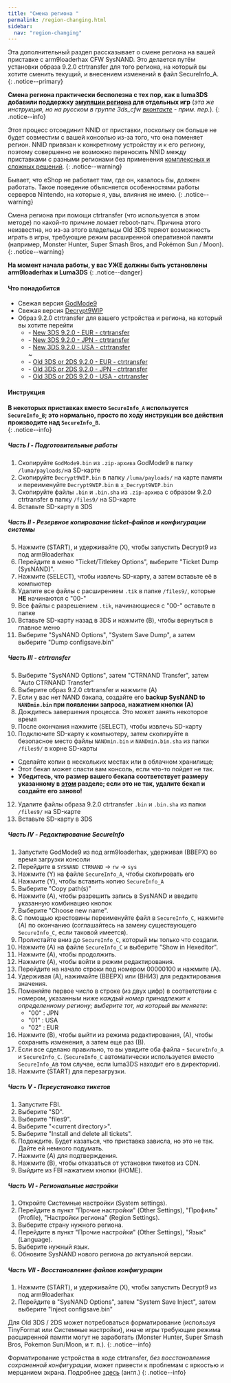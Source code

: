 ```yaml
---
title: "Смена региона "
permalink: /region-changing.html
sidebar:
  nav: "region-changing"
---
```


Эта дополнительный раздел рассказывает о смене региона на вашей приставке с arm9loaderhax CFW SysNAND. Это делается путём установки образа 9.2.0 ctrtransfer для того региона, на который вы хотите сменить текущий, и внесением изменений в файл SecureInfo_A.
{: .notice--primary}

**Смена региона практически бесполезна с тех пор, как в luma3DS добавили поддержку [эмуляции региона](https://github.com/AuroraWright/Luma3DS/wiki/Options-and-usage) для отдельных игр** (*эта же инструкция, но на русском в группе 3ds_cfw [вконтакте](https://vk.com/topic-125012133_34680173) - прим. пер.*).
{: .notice--info}

Этот процесс отсоединит NNID от приставки, поскольку он больше не будет совместим с вашей консолью из-за того, что она поменяет регион. NNID привязан к конкретному устройству и к его региону, поэтому совершенно не возможно переносить NNID между приставками с разными регионами без применения [комплексных и сложных решений](https://gist.githubusercontent.com/yifanlu/e80db121d38aceb8cca0e03cefd5853b/raw/3c4dd89869156ca0f945a2791e699acfdb32b510/gistfile1.txt).
{: .notice--warning}

Бывает, что eShop не работает там, где он, казалось бы, должен работать. Такое поведение объясняется особенностями работы серверов Nintendo, на которые я, увы, влияния не имею.
{: .notice--warning}

Смена региона при помощи ctrtransfer (что используется в этом методе) по какой-то причине ломает reboot-патч. Причина этого неизвестна, но из-за этого владельцы Old 3DS теряют возможность играть в игры, требующие режим расширенной оперативной памяти (например, Monster Hunter, Super Smash Bros, and Pokémon Sun / Moon).
{: .notice--warning}

**На момент начала работы, у вас УЖЕ должны быть установлены arm9loaderhax и Luma3DS**
{: .notice--danger}

#### <a name="what_need" />Что понадобится 

* Свежая версия [GodMode9](https://github.com/d0k3/GodMode9/releases/latest)
* Свежая версия [Decrypt9WIP](https://github.com/d0k3/Decrypt9WIP/releases/latest)
* Образ 9.2.0 ctrtransfer для вашего устройства и региона, на который вы хотите перейти   
  +    <i class="fa fa-magnet" aria-hidden="true" title="Это magnet-ссылка. Воспользуйтесь торрент-клиентом, чтобы скачать этот файл."></i> - [New 3DS 9.2.0 - EUR - ctrtransfer](magnet:?xt=urn:btih:fed7bfeec0e52b42a77467cfb6ffd3e9dd2d5a70&dn=9.2.0-20E%5Fctrtransfer%5Fn3ds.zip&tr=udp%3A%2F%2Ftracker.coppersurfer.tk%3A6969%2Fannounce&tr=udp%3A%2F%2Ftracker.opentrackr.org%3A1337%2Fannounce&tr=http%3A%2F%2Ftracker.opentrackr.org%3A1337%2Fannounce&tr=udp%3A%2F%2Fzer0day.ch%3A1337%2Fannounce&tr=udp%3A%2F%2Ftracker.leechers-paradise.org%3A6969%2Fannounce&tr=http%3A%2F%2Fexplodie.org%3A6969%2Fannounce&tr=udp%3A%2F%2Fexplodie.org%3A6969%2Fannounce&tr=udp%3A%2F%2F9.rarbg.com%3A2710%2Fannounce&tr=udp%3A%2F%2Fp4p.arenabg.com%3A1337%2Fannounce&tr=http%3A%2F%2Fp4p.arenabg.com%3A1337%2Fannounce&tr=udp%3A%2F%2Ftracker.aletorrenty.pl%3A2710%2Fannounce&tr=http%3A%2F%2Ftracker.aletorrenty.pl%3A2710%2Fannounce&tr=http%3A%2F%2Ftracker1.wasabii.com.tw%3A6969%2Fannounce&tr=http%3A%2F%2Ftracker.baravik.org%3A6970%2Fannounce&tr=http%3A%2F%2Ftracker.tfile.me%2Fannounce&tr=udp%3A%2F%2Ftorrent.gresille.org%3A80%2Fannounce&tr=http%3A%2F%2Ftorrent.gresille.org%2Fannounce&tr=udp%3A%2F%2Ftracker.yoshi210.com%3A6969%2Fannounce&tr=udp%3A%2F%2Ftracker.tiny-vps.com%3A6969%2Fannounce&tr=udp%3A%2F%2Ftracker.filetracker.pl%3A8089%2Fannounce)   
  +    <i class="fa fa-magnet" aria-hidden="true" title="Это magnet-ссылка. Воспользуйтесь торрент-клиентом, чтобы скачать этот файл."></i> - [New 3DS 9.2.0 - JPN - ctrtransfer](magnet:?xt=urn:btih:b22d67fd02b3b0e30ac991e451db0f2d32e7beca&dn=9.2.0-20J%5Fctrtransfer%5Fn3ds.zip&tr=udp%3A%2F%2Ftracker.coppersurfer.tk%3A6969%2Fannounce&tr=udp%3A%2F%2Ftracker.opentrackr.org%3A1337%2Fannounce&tr=http%3A%2F%2Ftracker.opentrackr.org%3A1337%2Fannounce&tr=udp%3A%2F%2Fzer0day.ch%3A1337%2Fannounce&tr=udp%3A%2F%2Ftracker.leechers-paradise.org%3A6969%2Fannounce&tr=http%3A%2F%2Fexplodie.org%3A6969%2Fannounce&tr=udp%3A%2F%2Fexplodie.org%3A6969%2Fannounce&tr=udp%3A%2F%2F9.rarbg.com%3A2710%2Fannounce&tr=udp%3A%2F%2Fp4p.arenabg.com%3A1337%2Fannounce&tr=http%3A%2F%2Fp4p.arenabg.com%3A1337%2Fannounce&tr=udp%3A%2F%2Ftracker.aletorrenty.pl%3A2710%2Fannounce&tr=http%3A%2F%2Ftracker.aletorrenty.pl%3A2710%2Fannounce&tr=http%3A%2F%2Ftracker1.wasabii.com.tw%3A6969%2Fannounce&tr=http%3A%2F%2Ftracker.baravik.org%3A6970%2Fannounce&tr=http%3A%2F%2Ftracker.tfile.me%2Fannounce&tr=udp%3A%2F%2Ftorrent.gresille.org%3A80%2Fannounce&tr=http%3A%2F%2Ftorrent.gresille.org%2Fannounce&tr=udp%3A%2F%2Ftracker.yoshi210.com%3A6969%2Fannounce&tr=udp%3A%2F%2Ftracker.tiny-vps.com%3A6969%2Fannounce&tr=udp%3A%2F%2Ftracker.filetracker.pl%3A8089%2Fannounce)     
  +    <i class="fa fa-magnet" aria-hidden="true" title="Это magnet-ссылка. Воспользуйтесь торрент-клиентом, чтобы скачать этот файл."></i> - [New 3DS 9.2.0 - USA - ctrtransfer](magnet:?xt=urn:btih:985d47442dc470d1b9f908256bed041c63885f60&dn=9.2.0-20U%5Fctrtransfer%5Fn3ds.zip&tr=udp%3A%2F%2Ftracker.coppersurfer.tk%3A6969%2Fannounce&tr=udp%3A%2F%2Ftracker.opentrackr.org%3A1337%2Fannounce&tr=http%3A%2F%2Ftracker.opentrackr.org%3A1337%2Fannounce&tr=udp%3A%2F%2Fzer0day.ch%3A1337%2Fannounce&tr=udp%3A%2F%2Ftracker.leechers-paradise.org%3A6969%2Fannounce&tr=http%3A%2F%2Fexplodie.org%3A6969%2Fannounce&tr=udp%3A%2F%2Fexplodie.org%3A6969%2Fannounce&tr=udp%3A%2F%2F9.rarbg.com%3A2710%2Fannounce&tr=udp%3A%2F%2Fp4p.arenabg.com%3A1337%2Fannounce&tr=http%3A%2F%2Fp4p.arenabg.com%3A1337%2Fannounce&tr=udp%3A%2F%2Ftracker.aletorrenty.pl%3A2710%2Fannounce&tr=http%3A%2F%2Ftracker.aletorrenty.pl%3A2710%2Fannounce&tr=http%3A%2F%2Ftracker1.wasabii.com.tw%3A6969%2Fannounce&tr=http%3A%2F%2Ftracker.baravik.org%3A6970%2Fannounce&tr=http%3A%2F%2Ftracker.tfile.me%2Fannounce&tr=udp%3A%2F%2Ftorrent.gresille.org%3A80%2Fannounce&tr=http%3A%2F%2Ftorrent.gresille.org%2Fannounce&tr=udp%3A%2F%2Ftracker.yoshi210.com%3A6969%2Fannounce&tr=udp%3A%2F%2Ftracker.tiny-vps.com%3A6969%2Fannounce&tr=udp%3A%2F%2Ftracker.filetracker.pl%3A8089%2Fannounce)    
~
  +    <i class="fa fa-magnet" aria-hidden="true" title="Это magnet-ссылка. Воспользуйтесь торрент-клиентом, чтобы скачать этот файл."></i> - [Old 3DS or 2DS 9.2.0 - EUR - ctrtransfer](magnet:?xt=urn:btih:8d6142313971b08f92257e7fb1c1d5689e34ed78&dn=9.2.0-20E%5Fctrtransfer%5Fo3ds.zip&tr=udp%3A%2F%2Ftracker.coppersurfer.tk%3A6969%2Fannounce&tr=udp%3A%2F%2Ftracker.opentrackr.org%3A1337%2Fannounce&tr=http%3A%2F%2Ftracker.opentrackr.org%3A1337%2Fannounce&tr=udp%3A%2F%2Fzer0day.ch%3A1337%2Fannounce&tr=udp%3A%2F%2Ftracker.leechers-paradise.org%3A6969%2Fannounce&tr=http%3A%2F%2Fexplodie.org%3A6969%2Fannounce&tr=udp%3A%2F%2Fexplodie.org%3A6969%2Fannounce&tr=udp%3A%2F%2F9.rarbg.com%3A2710%2Fannounce&tr=udp%3A%2F%2Fp4p.arenabg.com%3A1337%2Fannounce&tr=http%3A%2F%2Fp4p.arenabg.com%3A1337%2Fannounce&tr=udp%3A%2F%2Ftracker.aletorrenty.pl%3A2710%2Fannounce&tr=http%3A%2F%2Ftracker.aletorrenty.pl%3A2710%2Fannounce&tr=http%3A%2F%2Ftracker1.wasabii.com.tw%3A6969%2Fannounce&tr=http%3A%2F%2Ftracker.baravik.org%3A6970%2Fannounce&tr=http%3A%2F%2Ftracker.tfile.me%2Fannounce&tr=udp%3A%2F%2Ftorrent.gresille.org%3A80%2Fannounce&tr=http%3A%2F%2Ftorrent.gresille.org%2Fannounce&tr=udp%3A%2F%2Ftracker.yoshi210.com%3A6969%2Fannounce&tr=udp%3A%2F%2Ftracker.tiny-vps.com%3A6969%2Fannounce&tr=udp%3A%2F%2Ftracker.filetracker.pl%3A8089%2Fannounce)     
  +    <i class="fa fa-magnet" aria-hidden="true" title="Это magnet-ссылка. Воспользуйтесь торрент-клиентом, чтобы скачать этот файл."></i> - [Old 3DS or 2DS 9.2.0 - JPN - ctrtransfer](magnet:?xt=urn:btih:24ad2b85e67013ef1f91178dca7ad2e40663b9b2&dn=9.2.0-20J%5Fctrtransfer%5Fo3ds.zip&tr=udp%3A%2F%2Ftracker.coppersurfer.tk%3A6969%2Fannounce&tr=udp%3A%2F%2Ftracker.opentrackr.org%3A1337%2Fannounce&tr=http%3A%2F%2Ftracker.opentrackr.org%3A1337%2Fannounce&tr=udp%3A%2F%2Fzer0day.ch%3A1337%2Fannounce&tr=udp%3A%2F%2Ftracker.leechers-paradise.org%3A6969%2Fannounce&tr=http%3A%2F%2Fexplodie.org%3A6969%2Fannounce&tr=udp%3A%2F%2Fexplodie.org%3A6969%2Fannounce&tr=udp%3A%2F%2F9.rarbg.com%3A2710%2Fannounce&tr=udp%3A%2F%2Fp4p.arenabg.com%3A1337%2Fannounce&tr=http%3A%2F%2Fp4p.arenabg.com%3A1337%2Fannounce&tr=udp%3A%2F%2Ftracker.aletorrenty.pl%3A2710%2Fannounce&tr=http%3A%2F%2Ftracker.aletorrenty.pl%3A2710%2Fannounce&tr=http%3A%2F%2Ftracker1.wasabii.com.tw%3A6969%2Fannounce&tr=http%3A%2F%2Ftracker.baravik.org%3A6970%2Fannounce&tr=http%3A%2F%2Ftracker.tfile.me%2Fannounce&tr=udp%3A%2F%2Ftorrent.gresille.org%3A80%2Fannounce&tr=http%3A%2F%2Ftorrent.gresille.org%2Fannounce&tr=udp%3A%2F%2Ftracker.yoshi210.com%3A6969%2Fannounce&tr=udp%3A%2F%2Ftracker.tiny-vps.com%3A6969%2Fannounce&tr=udp%3A%2F%2Ftracker.filetracker.pl%3A8089%2Fannounce)     
  +    <i class="fa fa-magnet" aria-hidden="true" title="Это magnet-ссылка. Воспользуйтесь торрент-клиентом, чтобы скачать этот файл."></i> - [Old 3DS or 2DS 9.2.0 - USA - ctrtransfer](magnet:?xt=urn:btih:1dc79a2a0babb45497961888f369423a93135e2b&dn=9.2.0-20U%5Fctrtransfer%5Fo3ds.zip&tr=udp%3A%2F%2Ftracker.coppersurfer.tk%3A6969%2Fannounce&tr=udp%3A%2F%2Ftracker.opentrackr.org%3A1337%2Fannounce&tr=http%3A%2F%2Ftracker.opentrackr.org%3A1337%2Fannounce&tr=udp%3A%2F%2Fzer0day.ch%3A1337%2Fannounce&tr=udp%3A%2F%2Ftracker.leechers-paradise.org%3A6969%2Fannounce&tr=http%3A%2F%2Fexplodie.org%3A6969%2Fannounce&tr=udp%3A%2F%2Fexplodie.org%3A6969%2Fannounce&tr=udp%3A%2F%2F9.rarbg.com%3A2710%2Fannounce&tr=udp%3A%2F%2Fp4p.arenabg.com%3A1337%2Fannounce&tr=http%3A%2F%2Fp4p.arenabg.com%3A1337%2Fannounce&tr=udp%3A%2F%2Ftracker.aletorrenty.pl%3A2710%2Fannounce&tr=http%3A%2F%2Ftracker.aletorrenty.pl%3A2710%2Fannounce&tr=http%3A%2F%2Ftracker1.wasabii.com.tw%3A6969%2Fannounce&tr=http%3A%2F%2Ftracker.baravik.org%3A6970%2Fannounce&tr=http%3A%2F%2Ftracker.tfile.me%2Fannounce&tr=udp%3A%2F%2Ftorrent.gresille.org%3A80%2Fannounce&tr=http%3A%2F%2Ftorrent.gresille.org%2Fannounce&tr=udp%3A%2F%2Ftracker.yoshi210.com%3A6969%2Fannounce&tr=udp%3A%2F%2Ftracker.tiny-vps.com%3A6969%2Fannounce&tr=udp%3A%2F%2Ftracker.filetracker.pl%3A8089%2Fannounce)
 
#### <a name="instructions" />Инструкция

**В некоторых приставках вместо `SecureInfo_A` используется `SecureInfo_B`; это нормально, просто по ходу инструкции все действия производите над `SecureInfo_B`.**   
{: .notice--info} 

##### <a name="part1" />Часть I - Подготовительные работы

1. Скопируйте `GodMode9.bin` из `.zip-архива` GodMode9 в папку `/luma/payloads/`на SD-карте
2. Скопируйте `Decrypt9WIP.bin` в папку `/luma/payloads/` на карте памяти и переименуйте `Decrypt9WIP.bin` в `x_Decrypt9WIP.bin`
3. Скопируйте файлы `.bin` и `.bin.sha` из `.zip-архива` с образом 9.2.0 ctrtransfer в папку `/files9/` на SD-карте
4. Вставьте SD-карту в 3DS

##### <a name="part2" />Часть II - Резервное копирование ticket-файлов и конфигурации системы

5. Нажмите (START), и удерживайте (X), чтобы запустить Decrypt9 из под arm9loaderhax
6. Перейдите в меню "Ticket/Titlekey Options", выберите "Ticket Dump (SysNAND)".
7. Нажмите (SELECT), чтобы извлечь SD-карту, а затем вставьте её в компьютер
8. Удалите все файлы с расширением `.tik` в папке `/files9/`, которые **НЕ** начинаются с "00-"
9. Все файлы с разрешением `.tik`, начинающиеся с "00-" оставьте в папке
10. Вставьте SD-карту назад в 3DS и нажмите (B), чтобы вернуться в главное меню
11. Выберите "SysNAND Options", "System Save Dump", а затем выберите "Dump configsave.bin"

##### <a name="part3" />Часть III - ctrtransfer

5. Выберите "SysNAND Options", затем "CTRNAND Transfer", затем "Auto CTRNAND Transfer"
6. Выберите образ 9.2.0 ctrtransfer и нажмите (A)
7. Если у вас нет NAND бэкапа, создайте его **backup SysNAND to `NANDmin.bin` при появлении запроса, нажатием кнопки (А)**
6. Дождитесь завершения процесса. Это может занять некоторое время
9. После окончания нажмите (SELECT), чтобы извлечь SD-карту 
10. Подключите SD-карту к компьютеру, затем скопируйте в безопасное место файлы `NANDmin.bin` и `NANDmin.bin.sha` из папки `/files9/` в корне SD-карты
  + Сделайте копии в нескольких местах или в облачном хранилище; 
  + Этот бекап может спасти вам консоль, если что-то пойдет не так.
  + **Убедитесь, что размер вашего бекапа соответствует размеру указанному в [этом](nand-size) разделе; если это не так, удалите бекап и создайте его заново!**
12. Удалите файлы образа 9.2.0 ctrtransfer `.bin` и `.bin.sha` из папки `/files9/` на SD-карте
10. Вставьте SD-карту в 3DS

##### <a name="part4" />Часть IV - Редактирование SecureInfo

1. Запустите GodMode9 из под arm9loaderhax, удерживая (ВВЕРХ) во время загрузки консоли
2. Перейдите в `SYSNAND CTRNAND` -> `rw` -> `sys`
3. Нажмите (Y) на файле `SecureInfo_A`, чтобы скопировать его
4. Нажмите (Y), чтобы вставить копию `SecureInfo_A`
5. Выберите "Copy path(s)"
6. Нажмите (A), чтобы разрешить запись в SysNAND и введите указанную комбинацию кнопок
7. Выберите "Choose new name".
8. С помощью крестовины переименуйте файл в `SecureInfo_C`, нажмите (A) по окончанию (соглашайтесь на замену существующего `SecureInfo_C`, если таковой имеется). 
9. Пролистайте вниз до `SecureInfo_C`, который мы только что создали. 
10. Нажмите (A) на файле `SecureInfo_C` и выберите "Show in Hexeditor".
11. Нажмите (A), чтобы продолжить. 
12. Нажмите (A), чтобы войти в режим редактирования. 
13. Перейдите на начало строки под номером 00000100 и нажмите (A).
14. Удерживая (A), нажимайте (ВВЕРХ) или (ВНИЗ) для редактирования значения. 
15. Поменяйте первое число в строке (из двух цифр) в соответствии с номером, указанным ниже *каждый номер принадлежит к определенному региону; выберите тот, на который вы меняете*:
    - "00" : JPN
    - "01" : USA
    - "02" : EUR
16. Нажмите (B), чтобы выйти из режима редактирования, (А), чтобы сохранить изменения, а затем еще раз (В).
17. Если все сделано правильно, то вы увидите оба файла - `SecureInfo_A` и `SecureInfo_C`. (`SecureInfo_C` автоматически используется вместо `SecureInfo_A`в том случае, если luma3DS находит его в директории).
18. Нажмите (START) для перезагрузки. 

##### <a name="part5" />Часть V - Переустановка тикетов

1. Запустите FBI.
2. Выберите "SD".
3. Выберите "files9".
4. Выберите "\<current directory>".
5. Выберите "Install and delete all tickets".
6. Подождите. Будет казаться, что приставка зависла, но это не так. Дайте ей немного подумать.
7. Нажмите (A) для подтверждения.
8. Нажмите (B), чтобы отказаться от установки тикетов из CDN.
9. Выйдите из FBI нажатием кнопки (HOME).

##### <a name="part6" />Часть VI - Региональные настройки

1. Откройте Системные настройки (System settings).
2. Перейдите в пункт "Прочие настройки" (Other Settings), "Профиль" (Profile), "Настройки региона" (Region Settings).
3. Выберите страну нужного региона.
2. Перейдите в пункт "Прочие настройки" (Other Settings), "Язык" (Language).
4. Выберите нужный язык. 
5. Обновите SysNAND нового региона до актуальной версии.

##### <a name="part7" />Часть VII - Восстановление файлов конфигурации

1. Нажмите (START), и удерживайте (X), чтобы запустить Decrypt9 из под arm9loaderhax
2. Перейдите в "SysNAND Options", затем "System Save Inject", затем выберите "Inject configsave.bin"


Для Old 3DS / 2DS может потребоваться форматирование (используя TinyFormat или Системные настройки), иначе игры требующие режима расширенной памяти могут не заработать (Monster Hunter, Super Smash Bros, Pokemon Sun/Moon, и т. п.).
{: .notice--info}

Форматирование устройства в ходе ctrtransfer, *без восстановления сохраненной конфигурации*, может привести к проблемам с яркостью и мерцанием экрана. Подробнее [здесь](https://github.com/Plailect/Guide/issues/794) (англ.)
{: .notice--info}